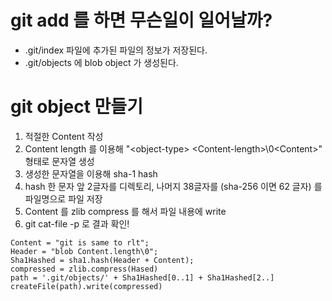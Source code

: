# git add 를 하면 무슨일이 일어날까?

-  .git/index 파일에 추가된 파일의 정보가 저장된다.
- .git/objects 에 blob object 가 생성된다.

# git object 만들기

1. 적절한 Content 작성
2. Content length 를 이용해 "\<object-type\> <Content-length\>\\0<Content\>" 형태로 문자열 생성
3. 생성한 문자열을 이용해 sha-1 hash
4. hash 한 문자 앞 2글자를 디렉토리,  나머지 38글자를 (sha-256 이면 62 글자) 를 파일명으로 파일 저장
5. Content 를 zlib compress 를 해서 파일 내용에 write
6. git cat-file -p 로 결과 확인!


```
Content = "git is same to rlt";
Header = "blob Content.length\0";
Sha1Hashed = sha1.hash(Header + Content);
compressed = zlib.compress(Hased)
path = '.git/objects/' + Sha1Hashed[0..1] + Sha1Hashed[2..]
createFile(path).write(compressed)
```

